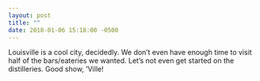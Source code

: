```yaml
---
layout: post
title: ""
date: 2018-01-06 15:18:00 -0500
---
```


Louisville is a cool city, decidedly. We don’t even have enough time to visit half of the bars/eateries we wanted. Let’s not even get started on the distilleries. Good show, ’Ville!